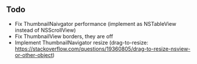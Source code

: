 ## Todo

* Fix ThumbnailNaivgator performance (implement as NSTableView instead of NSScrollView)
* Fix ThumbnailView borders, they are off
* Implement ThumbnailNavigator resize (drag-to-resize: https://stackoverflow.com/questions/19360805/drag-to-resize-nsview-or-other-object)
